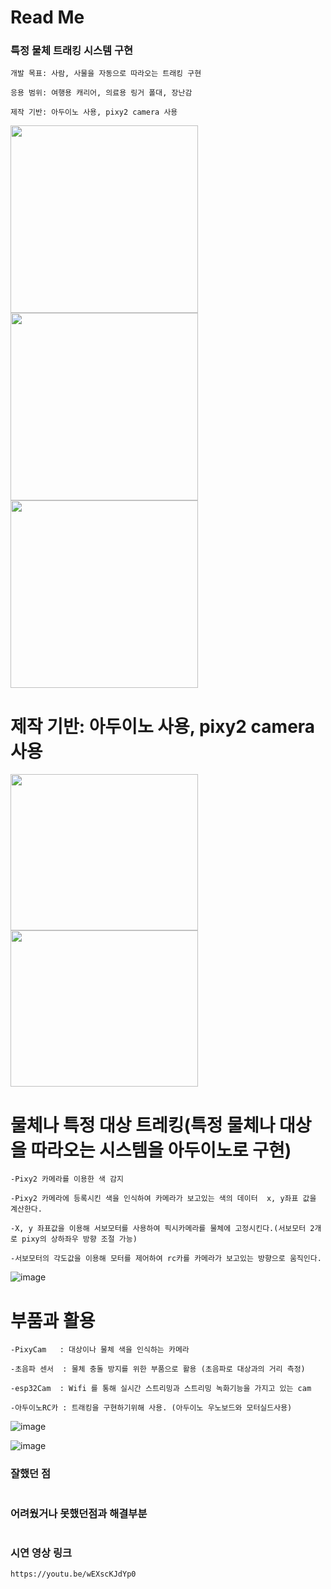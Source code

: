 
# Read Me

### 특정 물체 트래킹 시스템 구현
```
개발 목표: 사람, 사물을 자동으로 따라오는 트래킹 구현

응용 범위: 여행용 캐리어, 의료용 링거 폴대, 장난감

제작 기반: 아두이노 사용, pixy2 camera 사용

```
<img src="https://user-images.githubusercontent.com/73927761/123641082-d2ca5b80-d85c-11eb-8cbf-c8dd95208946.png" width="300" height="300"><img src="https://user-images.githubusercontent.com/73927761/123641624-69971800-d85d-11eb-8435-72df2ec2feb8.png" width="300" height="300"><img src="https://user-images.githubusercontent.com/73927761/123641806-9e0ad400-d85d-11eb-8069-bf48dceccc3a.png" width="300" height="300">


# 제작 기반: 아두이노 사용, pixy2 camera 사용

<img src="https://user-images.githubusercontent.com/73927761/123642309-1a9db280-d85e-11eb-9915-d12a15319396.png" width="300" height="250"><img src="https://user-images.githubusercontent.com/73927761/123642314-1d000c80-d85e-11eb-8452-67065bc0b56b.png" width="300" height="250">



# 물체나 특정 대상 트레킹(특정 물체나 대상을 따라오는 시스템을 아두이노로 구현)
```
-Pixy2 카메라를 이용한 색 감지

-Pixy2 카메라에 등록시킨 색을 인식하여 카메라가 보고있는 색의 데이터  x, y좌표 값을 계산한다.

-X, y 좌표값을 이용해 서보모터를 사용하여 픽시카메라를 물체에 고정시킨다.(서보모터 2개로 pixy의 상하좌우 방향 조절 가능)

-서보모터의 각도값을 이용해 모터를 제어하여 rc카를 카메라가 보고있는 방향으로 움직인다.

```
![image](https://user-images.githubusercontent.com/73927761/123642870-bd563100-d85e-11eb-944d-47388f0a32d8.png)



# 부품과 활용 
```
-PixyCam   : 대상이나 물체 색을 인식하는 카메라

-초음파 센서  : 물체 충돌 방지를 위한 부품으로 활용 (초음파로 대상과의 거리 측정)

-esp32Cam  : Wifi 를 통해 실시간 스트리밍과 스트리밍 녹화기능을 가지고 있는 cam

-아두이노RC카 : 트래킹을 구현하기위해 사용. (아두이노 우노보드와 모터실드사용)

```
![image](https://user-images.githubusercontent.com/73927761/123642978-df4fb380-d85e-11eb-88ae-8c5cfcb1e080.png)

![image](https://user-images.githubusercontent.com/73927761/123642991-e37bd100-d85e-11eb-9672-19c450b7898f.png)

### 잘했던 점
```
```

### 어려웠거나 못했던점과 해결부분
```

```

### 시연 영상 링크
```
https://youtu.be/wEXscKJdYp0
```

